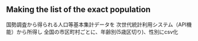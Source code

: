 ## Making the list of the exact population

国勢調査から得られる人口等基本集計データを
次世代統計利用システム（API機能）から所得し
全国の市区町村ごとに、年齢別(5歳区切り)、性別にcsv化


